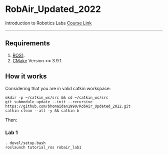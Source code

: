 # RobAir_Updated_2022
Introduction to Robotics Labs
[Course Link](https://lig-membres.imag.fr/aycard/html/Enseignement/M1/Robotics/index.html)

---

## Requirements

1. [ROS1](http://wiki.ros.org/noetic/Installation/Ubuntu).
2. [CMake](https://cmake.org/) Version >= 3.9.1.


## How it works

Considering that you are in valid catkin workspace:

```
mkdir -p ~/catkin_ws/src && cd ~/catkin_ws/src
git submodule update --init --recursive https://github.com/bhomaidan1990/RobAir_Updated_2022.git
catkin clean --all -y && catkin b
```
Then:

### Lab 1

```
. devel/setup.bash
roslaunch tutorial_ros robair_lab1
```
